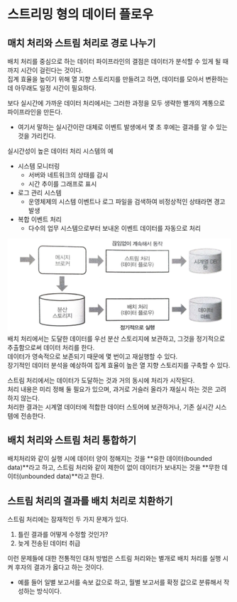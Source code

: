 # 스트리밍 형의 데이터 플로우

## 매치 처리와 스트림 처리로 경로 나누기
배치 처리를 중심으로 하는 데이터 파이프라인의 결점은 데이터가 분석할 수 있게 될 때까지 시간이 걸린다는 것이다.  
집계 효율을 높이기 위해 열 지향 스토리지를 만들려고 하면, 데이터를 모아서 변환하는 데 아무래도 일정 시간이 필요하다.  

보다 실시간에 가까운 데이터 처리에서는 그러한 과정을 모두 생략한 별개의 계통으로 파이프라인을 만든다.  
- 여기서 말하는 실시간이란 대체로 이벤트 발생에서 몇 초 후에는 결과를 알 수 있는 것을 가리킨다.  

실시간성이 높은 데이터 처리 시스템의 예
- 시스템 모니터링
  - 서버와 네트워크의 상태를 감시
  - 시간 추이를 그래프로 표시
- 로그 관리 시스템
  - 운영체제의 시스템 이벤트나 로그 파일을 검색하여 비정상적인 상태라면 경고 발생
- 복합 이벤트 처리
  - 다수의 업무 시스템으로부터 보내온 이벤트 데이터를 자동으로 처리  


![strema](../img/stream.jpeg)
배치 처리에서는 도달한 데이터를 우선 분산 스토리지에 보관하고, 그것을 정기적으로 추출함으로써 데이터 처리를 한다.  
데이터가 영속적으로 보존되기 때문에 몇 번이고 재실행할 수 있다.  
장기적인 데이터 분석을 예상하여 집계 효율이 높은 열 지향 스토리지를 구축할 수 있다.  

스트림 처리에서는 데이터가 도달하는 것과 거의 동시에 처리가 시작된다.  
처리 내용은 미리 정해 둘 필요가 있으며, 과거로 거슬러 올라가 재실시 하는 것은 고려하지 않는다.  
처리한 결과는 시계열 데이터에 적합한 데이터 스토어에 보관하거나, 기존 실시간 시스템에 전송한다.  

## 배치 처리와 스트림 처리 통합하기
배치처리와 같이 실행 시에 데이터 양이 정해지는 것을 **유한 데이터(bounded data)**라고 하고, 스트림 처리와 같이 제한이 없이 데이터가 보내지는 것을 **무한 데이터(unbounded data)**라고 한다.  


## 스트림 처리의 결과를 배치 처리로 치환하기
스트림 처리에는 잠재적인 두 가지 문제가 있다.
1. 틀린 결과를 어떻게 수정할 것인가?
2. 늦게 전송된 데이터 취급

이런 문제들에 대한 전통적인 대처 방법은 스트림 처리와는 별개로 배치 처리를 실행 시켜 후자의 결과가 옳다고 하는 것이다.  
- 예를 들어 일별 보고서를 속보 값으로 하고, 월별 보고서를 확정 값으로 분류해서 작성하는 방식이다.
